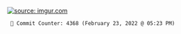 <a href="https://imgur.com/lCVvgdK"><img src="https://i.imgur.com/lCVvgdK.jpg" title="source: imgur.com" /></a>

```
 📮 Commit Counter: 4368 (February 23, 2022 @ 05:23 PM)
```